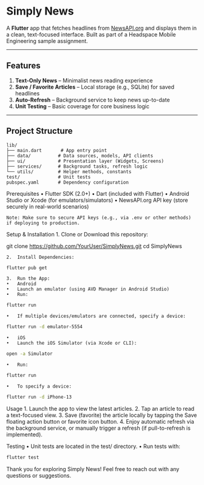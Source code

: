 # Simply News

A **Flutter** app that fetches headlines from [NewsAPI.org](https://newsapi.org) and displays them in a clean, text-focused interface. Built as part of a Headspace Mobile Engineering sample assignment.

---

## Features

1. **Text-Only News** – Minimalist news reading experience
2. **Save / Favorite Articles** – Local storage (e.g., SQLite) for saved headlines
3. **Auto-Refresh** – Background service to keep news up-to-date
4. **Unit Testing** – Basic coverage for core business logic

---

## Project Structure

```plaintext
lib/
├── main.dart       # App entry point
├── data/          # Data sources, models, API clients
├── ui/            # Presentation layer (Widgets, Screens)
├── services/      # Background tasks, refresh logic
└── utils/         # Helper methods, constants
test/              # Unit tests
pubspec.yaml       # Dependency configuration
```

Prerequisites
• Flutter SDK (2.0+)
• Dart (included with Flutter)
• Android Studio or Xcode (for emulators/simulators)
• NewsAPI.org API key (store securely in real-world scenarios)

    Note: Make sure to secure API keys (e.g., via .env or other methods) if deploying to production.

Setup & Installation 1. Clone or Download this repository:

git clone https://github.com/YourUser/SimplyNews.git
cd SimplyNews

    2.	Install Dependencies:

```bash
flutter pub get
```

    3.	Run the App:
    •	Android
    •	Launch an emulator (using AVD Manager in Android Studio)
    •	Run:

```bash
flutter run
```

    •	If multiple devices/emulators are connected, specify a device:

```bash
flutter run -d emulator-5554
```

    •	iOS
    •	Launch the iOS Simulator (via Xcode or CLI):

```bash
open -a Simulator
```

    •	Run:

```bash
flutter run
```

    •	To specify a device:

```bash
flutter run -d iPhone-13
```

Usage 1. Launch the app to view the latest articles. 2. Tap an article to read a text-focused view. 3. Save (favorite) the article locally by tapping the Save floating action
button or favorite icon button. 4. Enjoy automatic refresh via the background service, or manually trigger a refresh (if pull-to-refresh is implemented).

Testing
• Unit tests are located in the test/ directory.
• Run tests with:

```bash
flutter test
```

Thank you for exploring Simply News!
Feel free to reach out with any questions or suggestions.

```

```
